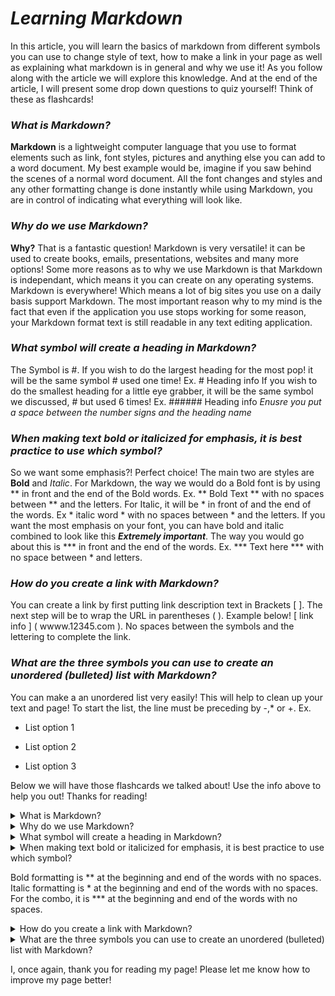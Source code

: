 # ***Learning Markdown***

In this article, you will learn the basics of markdown from different symbols you can use to change style of text, how to make
a link in your page as well as explaining what markdown is in general and why we use it! As you follow along with the article
we will explore this knowledge. And at the end of the article, I will present some drop down questions to quiz yourself! Think of 
these as flashcards!


### *What is Markdown?*

**Markdown** is a lightweight computer language that you use to format elements such as link, font styles, pictures and anything else you can
add to a word document. My best example would be, imagine if you saw behind the scenes of a normal word document. All the font changes and styles and 
any other formatting change is done instantly while using Markdown, you are in control of indicating what everything will look like. 

### *Why do we use Markdown?*

**Why?** That is a fantastic question! Markdown is very versatile! it can be used to create books, emails, presentations, websites and many more options!
Some more reasons as to why we use Markdown is that Markdown is independant, which means it you can create on any operating systems. 
Markdown is everywhere! Which means a lot of big sites you use on a daily basis support Markdown. The most important reason why to my mind is the fact that
even if the application you use stops working for some reason, your Markdown format text is still readable in any text editing application.

### *What symbol will create a heading in Markdown?*

The Symbol is #. If you wish to do the largest heading for the most pop! it will be the same symbol # used one time! Ex. # Heading info
If you wish to do the smallest heading for a little eye grabber, it will be the same symbol we discussed, # but used 6 times! Ex. ###### Heading info
_Enusre you put a space between the number signs and the heading name_

### *When making text bold or italicized for emphasis, it is best practice to use which symbol?*

So we want some emphasis?! Perfect choice! The main two are styles are **Bold** and _Italic_.
For Markdown, the way we would do a Bold font is by using ** in front and the end of the Bold words. Ex. ** Bold Text ** with no spaces between ** and the letters.
For Italic, it will be * in front of and the end of the words. Ex * italic word * with no spaces between * and the letters.
If you want the most emphasis on your font, you can have bold and italic combined to look like this ***Extremely important***. 
The way you would go about this is *** in front and the end of the words. Ex. *** Text here *** with no space between * and letters.

### *How do you create a link with Markdown?*

You can create a link by first putting link description text in Brackets [ ]. The next step will be to wrap the URL in parentheses ( ). Example below!
[ link info ] ( wwww.12345.com ). No spaces between the symbols and the lettering to complete the link.

### *What are the three symbols you can use to create an unordered (bulleted) list with Markdown?*

You can make a an unordered list very easily! This will help to clean up your text and page! To start the list, the line must be preceding by -,* or +. Ex.
- List option 1
* List option 2
+ List option 3


Below we will have those flashcards we talked about! Use the info above to help you out! Thanks for reading!


<details>

<summary>What is Markdown?</summary>

A lightweight computer language used to format elements to word documents and many other products
such as books, links, emails, presentations and many more!

</details>

<details>

<summary>Why do we use Markdown?</summary>

+Versatile
+Independant
+Future Proof
+Markdown is Everywhere

</details>

<details>

<summary>What symbol will create a heading in Markdown?</summary>

The number sign! #

Remember! 1 # for largest heading, 6 # for smallest heading.

</details>

<details>

<summary>When making text bold or italicized for emphasis, it is best practice to use which symbol?</details>

Bold formatting is ** at the beginning and end of the words with no spaces.
Italic formatting is * at the beginning and end of the words with no spaces.
For the combo, it is *** at the beginning and end of the words with no spaces.

</details>

<details>

<summary>How do you create a link with Markdown?</summary>

First putting link description text in Brackets [ ]. The next step will be to wrap the URL in parentheses ( ). Example below!
[ link info ] ( wwww.12345.com ). No spaces between the symbols and the lettering to complete the link.

</details>

<details>

<summary>What are the three symbols you can use to create an unordered (bulleted) list with Markdown?</summary>

The line must be preceding by -,* or +. Ex.
- List option 1
* List option 2
+ List option 3

</details>


I, once again, thank you for reading my page! Please let me know how to improve my page better!
























